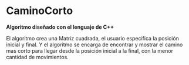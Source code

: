 # CaminoCorto

**Algoritmo diseñado con el lenguaje de C++**

El algoritmo crea una Matriz cuadrada, el usuario especifica la posición inicial y final.
Y el algoritmo se encarga de encontrar y mostrar el camino mas corto para llegar desde la posición inicial a la final, con la menor cantidad de movimientos.
